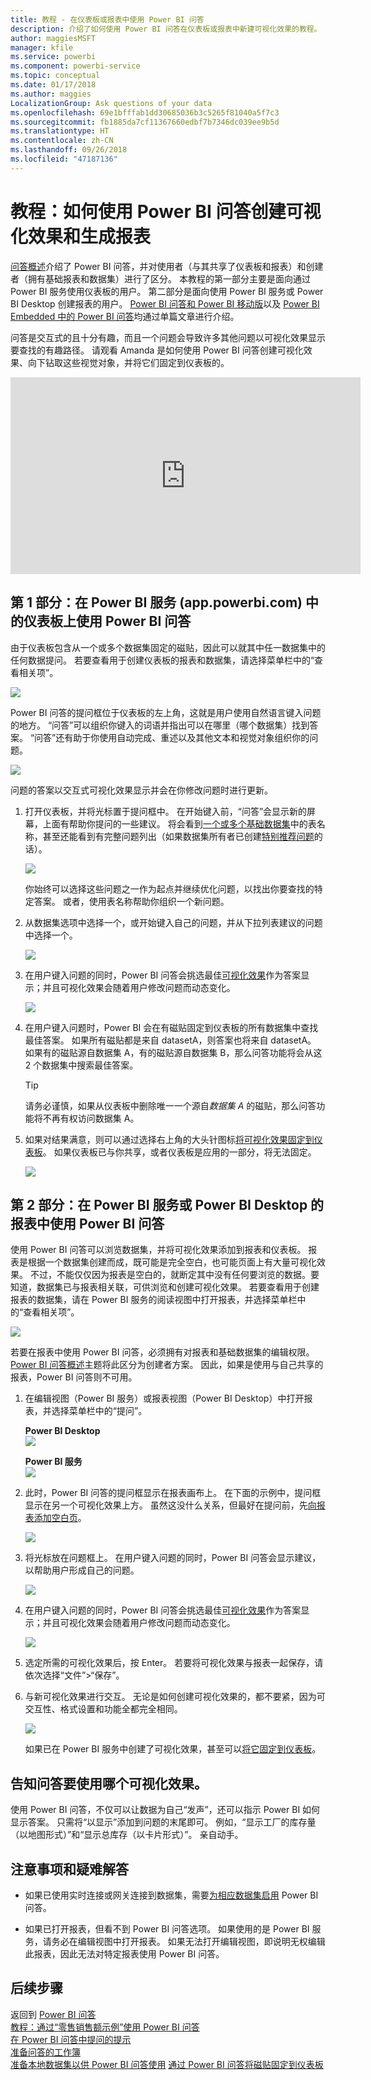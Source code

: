 ```yaml
---
title: 教程 - 在仪表板或报表中使用 Power BI 问答
description: 介绍了如何使用 Power BI 问答在仪表板或报表中新建可视化效果的教程。
author: maggiesMSFT
manager: kfile
ms.service: powerbi
ms.component: powerbi-service
ms.topic: conceptual
ms.date: 01/17/2018
ms.author: maggies
LocalizationGroup: Ask questions of your data
ms.openlocfilehash: 69e1bfffab1dd30685036b3c5265f81040a5f7c3
ms.sourcegitcommit: fb1885da7cf11367660edbf7b7346dc039ee9b5d
ms.translationtype: HT
ms.contentlocale: zh-CN
ms.lasthandoff: 09/26/2018
ms.locfileid: "47187136"
---
```

# <a name="tutorial-how-to-use-qa-to-create-visualizations-and-build-reports"></a>教程：如何使用 Power BI 问答创建可视化效果和生成报表
[问答概述](consumer/end-user-q-and-a.md)介绍了 Power BI 问答，并对使用者（与其共享了仪表板和报表）和创建者（拥有基础报表和数据集）进行了区分。 本教程的第一部分主要是面向通过 Power BI 服务使用仪表板的用户。 第二部分是面向使用 Power BI 服务或 Power BI Desktop 创建报表的用户。 [Power BI 问答和 Power BI 移动版](consumer/mobile/mobile-apps-ios-qna.md)以及 [Power BI Embedded 中的 Power BI 问答](developer/qanda.md)均通过单篇文章进行介绍。

问答是交互式的且十分有趣，而且一个问题会导致许多其他问题以可视化效果显示要查找的有趣路径。 请观看 Amanda 是如何使用 Power BI 问答创建可视化效果、向下钻取这些视觉对象，并将它们固定到仪表板的。

<iframe width="560" height="315" src="https://www.youtube.com/embed/qMf7OLJfCz8?list=PL1N57mwBHtN0JFoKSR0n-tBkUJHeMP2cP" frameborder="0" allowfullscreen></iframe>

## <a name="part-1-use-qa-on-a-dashboard-in-power-bi-service-apppowerbicom"></a>第 1 部分：在 Power BI 服务 (app.powerbi.com) 中的仪表板上使用 Power BI 问答
由于仪表板包含从一个或多个数据集固定的磁贴，因此可以就其中任一数据集中的任何数据提问。 若要查看用于创建仪表板的报表和数据集，请选择菜单栏中的“查看相关项”。

![](media/power-bi-tutorial-q-and-a/power-bi-view-related.png)

Power BI 问答的提问框位于仪表板的左上角，这就是用户使用自然语言键入问题的地方。 “问答”可以组织你键入的词语并指出可以在哪里（哪个数据集）找到答案。 “问答”还有助于你使用自动完成、重述以及其他文本和视觉对象组织你的问题。

![](media/power-bi-tutorial-q-and-a/powerbi-qna.png)

问题的答案以交互式可视化效果显示并会在你修改问题时进行更新。

1. 打开仪表板，并将光标置于提问框中。 在开始键入前，“问答”会显示新的屏幕，上面有帮助你提问的一些建议。 将会看到[一个或多个基础数据集](service-get-data.md)中的表名称，甚至还能看到有完整问题列出（如果数据集所有者已创建[特别推荐问题](service-q-and-a-create-featured-questions.md)的话）。

   ![](media/power-bi-tutorial-q-and-a/powerbi-qna-cursor.png)

   你始终可以选择这些问题之一作为起点并继续优化问题，以找出你要查找的特定答案。 或者，使用表名称帮助你组织一个新问题。

2. 从数据集选项中选择一个，或开始键入自己的问题，并从下拉列表建议的问题中选择一个。

   ![](media/power-bi-tutorial-q-and-a/powerbi-qna-list.png)

3. 在用户键入问题的同时，Power BI 问答会挑选最佳[可视化效果](visuals/power-bi-visualization-types-for-reports-and-q-and-a.md)作为答案显示；并且可视化效果会随着用户修改问题而动态变化。

   ![](media/power-bi-tutorial-q-and-a/powerbi-qna-viz.png)

4. 在用户键入问题时，Power BI 会在有磁贴固定到仪表板的所有数据集中查找最佳答案。  如果所有磁贴都是来自 datasetA，则答案也将来自 datasetA。  如果有的磁贴源自数据集 A，有的磁贴源自数据集 B，那么问答功能将会从这 2 个数据集中搜索最佳答案。

   > [!TIP]
   > 请务必谨慎，如果从仪表板中删除唯一一个源自*数据集 A* 的磁贴，那么问答功能将不再有权访问数据集 A。
   >
   >
5. 如果对结果满意，则可以通过选择右上角的大头针图标[将可视化效果固定到仪表板](service-dashboard-pin-tile-from-q-and-a.md)。 如果仪表板已与你共享，或者仪表板是应用的一部分，将无法固定。

   ![](media/power-bi-tutorial-q-and-a/pbi_qna_finish-typing-question.jpg)

##    <a name="part-2-use-qa-in-a-report-in-power-bi-service-or-power-bi-desktop"></a>第 2 部分：在 Power BI 服务或 Power BI Desktop 的报表中使用 Power BI 问答

使用 Power BI 问答可以浏览数据集，并将可视化效果添加到报表和仪表板。 报表是根据一个数据集创建而成，既可能是完全空白，也可能页面上有大量可视化效果。 不过，不能仅仅因为报表是空白的，就断定其中没有任何要浏览的数据。要知道，数据集已与报表相关联，可供浏览和创建可视化效果。  若要查看用于创建报表的数据集，请在 Power BI 服务的阅读视图中打开报表，并选择菜单栏中的“查看相关项”。

![](media/power-bi-tutorial-q-and-a/power-bi-view-related.png)

若要在报表中使用 Power BI 问答，必须拥有对报表和基础数据集的编辑权限。 [Power BI 问答概述](consumer/end-user-q-and-a.md)主题将此区分为创建者方案。 因此，如果是使用与自己共享的报表，Power BI 问答则不可用。

1. 在编辑视图（Power BI 服务）或报表视图（Power BI Desktop）中打开报表，并选择菜单栏中的“提问”。

    **Power BI Desktop**    
    ![](media/power-bi-tutorial-q-and-a/power-bi-desktop-question.png)

    **Power BI 服务**    
    ![](media/power-bi-tutorial-q-and-a/power-bi-service.png)

2. 此时，Power BI 问答的提问框显示在报表画布上。 在下面的示例中，提问框显示在另一个可视化效果上方。 虽然这没什么关系，但最好在提问前，先[向报表添加空白页](power-bi-report-add-page.md)。

    ![](media/power-bi-tutorial-q-and-a/power-bi-ask-question.png)

3. 将光标放在问题框上。 在用户键入问题的同时，Power BI 问答会显示建议，以帮助用户形成自己的问题。

   ![](media/power-bi-tutorial-q-and-a/power-bi-q-and-a-suggestions.png)

4. 在用户键入问题的同时，Power BI 问答会挑选最佳[可视化效果](visuals/power-bi-visualization-types-for-reports-and-q-and-a.md)作为答案显示；并且可视化效果会随着用户修改问题而动态变化。

   ![](media/power-bi-tutorial-q-and-a/power-bi-q-and-a-visual.png)

5. 选定所需的可视化效果后，按 Enter。 若要将可视化效果与报表一起保存，请依次选择“文件”>“保存”。

6. 与新可视化效果进行交互。 无论是如何创建可视化效果的，都不要紧，因为可交互性、格式设置和功能全都完全相同。

   ![](media/power-bi-tutorial-q-and-a/power-bi-q-and-a-ellipses.png)

   如果已在 Power BI 服务中创建了可视化效果，甚至可以[将它固定到仪表板](service-dashboard-pin-tile-from-q-and-a.md)。

## <a name="tell-qa-which-visualization-to-use"></a>告知问答要使用哪个可视化效果。
使用 Power BI 问答，不仅可以让数据为自己“发声”，还可以指示 Power BI 如何显示答案。 只需将“以<visualization type>显示”添加到问题的末尾即可。  例如，“显示工厂的库存量（以地图形式）”和“显示总库存（以卡片形式）”。  亲自动手。

##  <a name="considerations-and-troubleshooting"></a>注意事项和疑难解答
- 如果已使用实时连接或网关连接到数据集，需要[为相应数据集启用](consumer/end-user-q-and-a-direct-query.md) Power BI 问答。

- 如果已打开报表，但看不到 Power BI 问答选项。 如果使用的是 Power BI 服务，请务必在编辑视图中打开报表。 如果无法打开编辑视图，即说明无权编辑此报表，因此无法对特定报表使用 Power BI 问答。

## <a name="next-steps"></a>后续步骤
返回到 [Power BI 问答](consumer/end-user-q-and-a.md)   
[教程：通过“零售销售额示例”使用 Power BI 问答](power-bi-visualization-introduction-to-q-and-a.md)   
[在 Power BI 问答中提问的提示](consumer/end-user-q-and-a-tips.md)   
[准备问答的工作簿](service-prepare-data-for-q-and-a.md)  
[准备本地数据集以供 Power BI 问答使用](consumer/end-user-q-and-a-direct-query.md)
[通过 Power BI 问答将磁贴固定到仪表板](service-dashboard-pin-tile-from-q-and-a.md)
